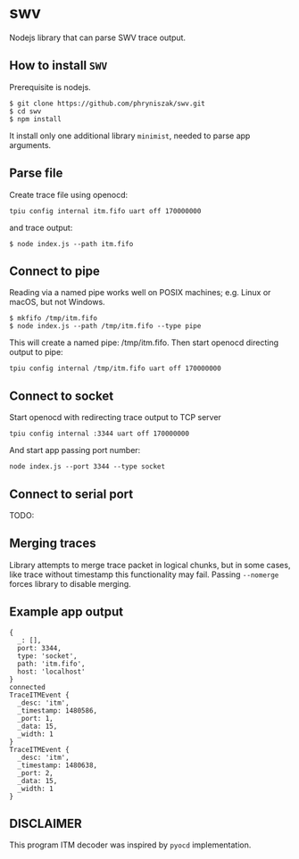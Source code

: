 # swv

Nodejs library that can parse SWV trace output.

## How to install `SWV`

Prerequisite is nodejs.

```shell
$ git clone https://github.com/phryniszak/swv.git
$ cd swv
$ npm install
```
It install only one additional library `minimist`, needed to parse app arguments.

## Parse file
Create trace file using openocd:
```
tpiu config internal itm.fifo uart off 170000000
```
and trace output:
```shell
$ node index.js --path itm.fifo
```

## Connect to pipe
Reading via a named pipe works well on POSIX machines; e.g. Linux or macOS, but not Windows.
```shell
$ mkfifo /tmp/itm.fifo
$ node index.js --path /tmp/itm.fifo --type pipe
```
This will create a named pipe: /tmp/itm.fifo. Then start openocd directing output to pipe:
```
tpiu config internal /tmp/itm.fifo uart off 170000000
```

## Connect to socket
Start openocd with redirecting trace output to TCP server
```
tpiu config internal :3344 uart off 170000000
```
And start app passing port number:
```shell
node index.js --port 3344 --type socket
```

## Connect to serial port
TODO:

## Merging traces 
Library attempts to merge trace packet in logical chunks, but in some cases, like trace without timestamp this functionality may fail. Passing  `--nomerge` forces library to disable merging.

## Example app output
```
{
  _: [],
  port: 3344,
  type: 'socket',
  path: 'itm.fifo',
  host: 'localhost'
}
connected
TraceITMEvent {
  _desc: 'itm',
  _timestamp: 1480586,
  _port: 1,
  _data: 15,
  _width: 1
}
TraceITMEvent {
  _desc: 'itm',
  _timestamp: 1480638,
  _port: 2,
  _data: 15,
  _width: 1
}

```

## DISCLAIMER
This program ITM decoder was inspired by `pyocd` implementation.